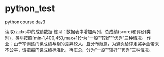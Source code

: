 # python_test
python course day3

读取rz.xlxs中的成绩数据
练习：数据表中增加两列，总成绩(score)和评价(类别)，类别按照[min-1,400,450,max+1]分为“一般”“较好”“优秀”三种情况。
作业：由于军训这门课成绩与别的差异较大，且分布随意，为避免给评定奖学金带来不公平，请把每门课成绩标准化，再汇总，分为“一般”“较好”“优秀”三种情况。
